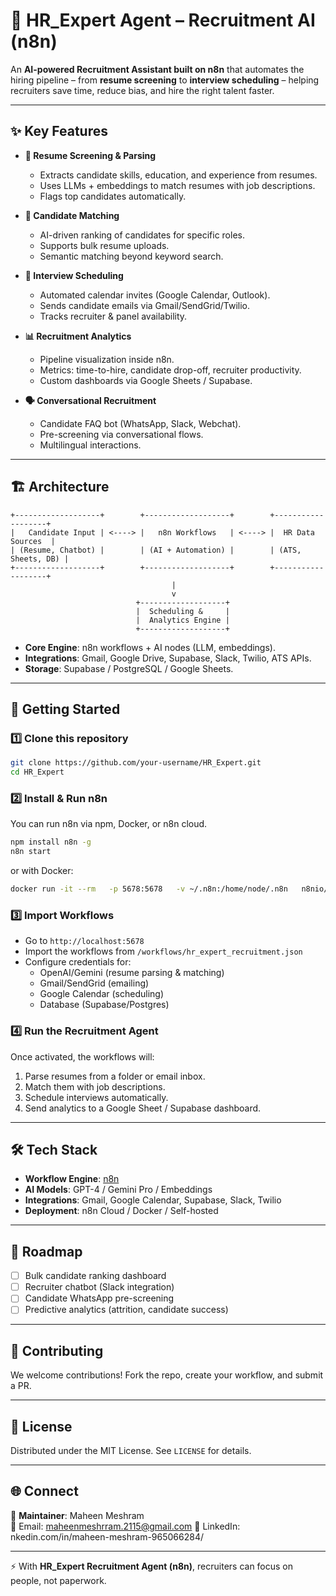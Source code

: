 # 🤖 HR_Expert Agent – Recruitment AI (n8n)  

An **AI-powered Recruitment Assistant built on n8n** that automates the hiring pipeline – from **resume screening** to **interview scheduling** – helping recruiters save time, reduce bias, and hire the right talent faster.  

---

## ✨ Key Features  

- **📂 Resume Screening & Parsing**  
  - Extracts candidate skills, education, and experience from resumes.  
  - Uses LLMs + embeddings to match resumes with job descriptions.  
  - Flags top candidates automatically.  

- **🎯 Candidate Matching**  
  - AI-driven ranking of candidates for specific roles.  
  - Supports bulk resume uploads.  
  - Semantic matching beyond keyword search.  

- **📅 Interview Scheduling**  
  - Automated calendar invites (Google Calendar, Outlook).  
  - Sends candidate emails via Gmail/SendGrid/Twilio.  
  - Tracks recruiter & panel availability.  

- **📊 Recruitment Analytics**  
  - Pipeline visualization inside n8n.  
  - Metrics: time-to-hire, candidate drop-off, recruiter productivity.  
  - Custom dashboards via Google Sheets / Supabase.  

- **🗣️ Conversational Recruitment**  
  - Candidate FAQ bot (WhatsApp, Slack, Webchat).  
  - Pre-screening via conversational flows.  
  - Multilingual interactions.  

---

## 🏗️ Architecture  

```
+-------------------+        +-------------------+        +-------------------+
|   Candidate Input | <----> |   n8n Workflows   | <----> |  HR Data Sources  |
| (Resume, Chatbot) |        | (AI + Automation) |        | (ATS, Sheets, DB) |
+-------------------+        +-------------------+        +-------------------+
                                    |
                                    v
                            +-------------------+
                            |  Scheduling &     |
                            |  Analytics Engine |
                            +-------------------+
```

- **Core Engine**: n8n workflows + AI nodes (LLM, embeddings).  
- **Integrations**: Gmail, Google Drive, Supabase, Slack, Twilio, ATS APIs.  
- **Storage**: Supabase / PostgreSQL / Google Sheets.  

---

## 🚀 Getting Started  

### 1️⃣ Clone this repository  
```bash
git clone https://github.com/your-username/HR_Expert.git
cd HR_Expert
```

### 2️⃣ Install & Run n8n  
You can run n8n via npm, Docker, or n8n cloud.  
```bash
npm install n8n -g
n8n start
```
or with Docker:  
```bash
docker run -it --rm   -p 5678:5678   -v ~/.n8n:/home/node/.n8n   n8nio/n8n
```

### 3️⃣ Import Workflows  
- Go to `http://localhost:5678`  
- Import the workflows from `/workflows/hr_expert_recruitment.json`  
- Configure credentials for:  
  - OpenAI/Gemini (resume parsing & matching)  
  - Gmail/SendGrid (emailing)  
  - Google Calendar (scheduling)  
  - Database (Supabase/Postgres)  

### 4️⃣ Run the Recruitment Agent  
Once activated, the workflows will:  
1. Parse resumes from a folder or email inbox.  
2. Match them with job descriptions.  
3. Schedule interviews automatically.  
4. Send analytics to a Google Sheet / Supabase dashboard.  

---

## 🛠️ Tech Stack  

- **Workflow Engine**: [n8n](https://n8n.io)  
- **AI Models**: GPT-4 / Gemini Pro / Embeddings  
- **Integrations**: Gmail, Google Calendar, Supabase, Slack, Twilio  
- **Deployment**: n8n Cloud / Docker / Self-hosted  

---

## 📌 Roadmap  

- [ ] Bulk candidate ranking dashboard  
- [ ] Recruiter chatbot (Slack integration)  
- [ ] Candidate WhatsApp pre-screening  
- [ ] Predictive analytics (attrition, candidate success)  

---

## 🤝 Contributing  

We welcome contributions! Fork the repo, create your workflow, and submit a PR.  

---

## 📄 License  

Distributed under the MIT License. See `LICENSE` for details.  

---

## 🌐 Connect  

👤 **Maintainer**: Maheen Meshram  
📧 Email: maheenmeshrram.2115@gmail.com 
💼 LinkedIn: nkedin.com/in/maheen-meshram-965066284/  
  

---

⚡ With **HR_Expert Recruitment Agent (n8n)**, recruiters can focus on people, not paperwork.  
